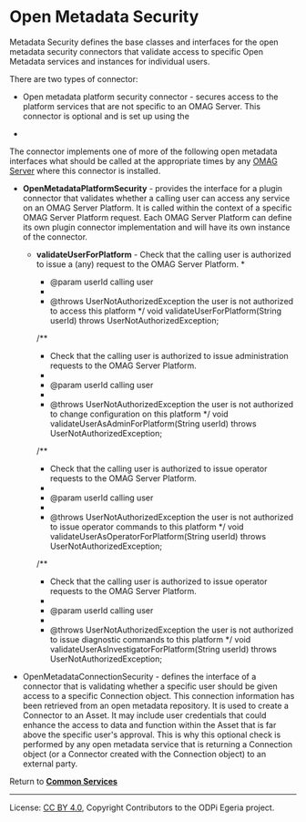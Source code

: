 <!-- SPDX-License-Identifier: CC-BY-4.0 -->
<!-- Copyright Contributors to the ODPi Egeria project. -->

# Open Metadata Security

Metadata Security defines the base classes and interfaces for the
open metadata security connectors that
validate access to specific Open Metadata services and instances
for individual users.

There are two types of connector:

* Open metadata platform security connector - secures access to the
platform services that are not specific to an OMAG Server.
This connector is optional and is set up using the 

* 

The connector implements one of more of the following open metadata
interfaces what should be called at the appropriate times
by any [OMAG Server](../../../open-metadata-publication/website/omag-server)
where this connector is installed.

*  **OpenMetadataPlatformSecurity** - provides the interface for a plugin connector that validates whether a calling
   user can access any service on an OMAG Server Platform.  It is called within the context of a specific
   OMAG Server Platform request.
   Each OMAG Server Platform can define its own plugin connector implementation and will have its own instance
   of the connector. 
   
   * **validateUserForPlatform** - Check that the calling user is authorized to issue a (any) request to the OMAG Server Platform.
       *
       * @param userId calling user
       *
       * @throws UserNotAuthorizedException the user is not authorized to access this platform
       */
      void  validateUserForPlatform(String   userId) throws UserNotAuthorizedException;
  
  
      /**
       * Check that the calling user is authorized to issue administration requests to the OMAG Server Platform.
       *
       * @param userId calling user
       *
       * @throws UserNotAuthorizedException the user is not authorized to change configuration on this platform
       */
      void  validateUserAsAdminForPlatform(String   userId) throws UserNotAuthorizedException;
  
  
  
      /**
       * Check that the calling user is authorized to issue operator requests to the OMAG Server Platform.
       *
       * @param userId calling user
       *
       * @throws UserNotAuthorizedException the user is not authorized to issue operator commands to this platform
       */
      void  validateUserAsOperatorForPlatform(String   userId) throws UserNotAuthorizedException;
  
  
      /**
       * Check that the calling user is authorized to issue operator requests to the OMAG Server Platform.
       *
       * @param userId calling user
       *
       * @throws UserNotAuthorizedException the user is not authorized to issue diagnostic commands to this platform
       */
      void  validateUserAsInvestigatorForPlatform(String   userId) throws UserNotAuthorizedException;

* OpenMetadataConnectionSecurity - defines the interface of a connector that is validating whether a specific
  user should be given access to a specific Connection object.  This connection information has been retrieved
  from an open metadata repository.  It is used to create a Connector to an Asset.  It may include user
  credentials that could enhance the access to data and function within the Asset that is far above
  the specific user's approval.  This is why this optional check is performed by any open metadata service
  that is returning a Connection object (or a Connector created with the Connection object) to an external party.

Return to [**Common Services**](..)

----
License: [CC BY 4.0](https://creativecommons.org/licenses/by/4.0/),
Copyright Contributors to the ODPi Egeria project.